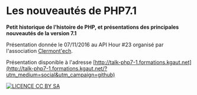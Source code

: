 # Les nouveautés de PHP7.1

__Petit historique de l'histoire de PHP, et présentations des principales nouveautés de la version 7.1__

Présentation donnée le 07/11/2016 au API Hour #23 organisé par l'association [Clermont'ech](http://clermontech.org/).

Présentation disponible à l'adresse [http://talk-php7-1.formations.kgaut.net](http://talk-php7-1.formations.kgaut.net/?utm_medium=social&utm_campaign=github)

[![LICENCE CC BY SA](https://i.creativecommons.org/l/by-sa/4.0/88x31.png)](http://creativecommons.org/licenses/by-sa/4.0/)